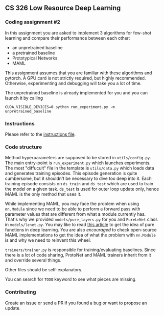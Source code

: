 ## CS 326 Low Resource Deep Learning
### Coding assignment #2
In this assignment you are asked to implement 3 algorithms for few-shot learning and compare their performance between each other:
- an unpretrained baseline
- a pretrained baseline
- Prototypical Networks
- MAML

This assignment assumes that you are familiar with these algorithms and pytorch.
A GPU card is not strictly required, but highly recommended.
Otherwise, experimenting and debugging will take you a lot of time.

The unpretrained baseline is already implemented for you and you can launch it by calling
```
CUDA_VISIBLE_DEVICES=0 python run_experiment.py -m unpretrained_baseline
```

### Instructions
Please refer to the [instructions file](instructions/instructions.pdf).

### Code structure
Method hyperparameters are supposed to be stored in `utils/config.py`.
The main entry-point is `run_experiment.py` which launches experiments.
The most "diffucult" file in the template is `utils/data.py` which loads data and generates training episodes.
This episode generation is quite cumbersome, but it shouldn't be necessary to dive too deep into it.
Each training episode consists on `ds_train` and `ds_test` which are used to train the model on a given task.
`ds_test` is used for outer loop update only, hence MAML is the only method that uses it.

While implementing MAML, you may face the problem when using `nn.Module` since we need to be able to perform a forward pass with parameter values that are different from what a module currently has.
That's why we provided `models/pure_layers.py` for you and `PureLeNet` class in `models/lenet.py`.
You may like to read [this article](https://sjmielke.com/jax-purify.htm) to get the idea of pure functions in deep learning.
You are also _encouraged_ to check open-source MAML implementations to get the idea of what the problem with `nn.Module` is and why we need to reinvent this wheel.

`trainers/trainer.py` is responsible for training/evaluating baselines.
Since there is a lot of code sharing, ProtoNet and MAML trainers inherit from it and override several things.

Other files should be self-explanatory.

You can search for `TODO` keyword to see what pieces are missing.

### Contributing
Create an issue or send a PR if you found a bug or want to propose an update.

<!-- ### Copyright and licensing
Copyright is by Ivan Skorokhodov, Jun Chen and Mohamed Elhoseiny @ KAUST university.
We will be happy if you'll use this assignment in your own course and will be even more happy if you'll specify the source.
For a version with the solution, email iskorokhodov@gmail.com. -->
